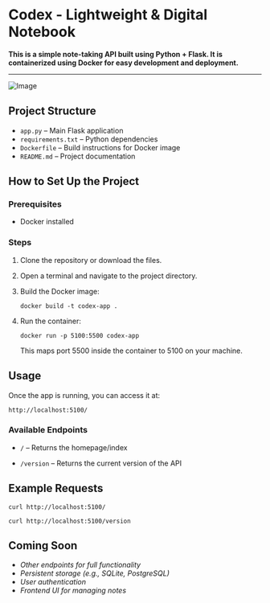 # Codex - Lightweight & Digital Notebook

**This is a simple note-taking API built using Python + Flask. It is containerized using Docker for easy development and deployment.**

---

![Image](https://github.com/user-attachments/assets/346ffaf3-adce-4bc0-a424-009dfbd92d2f)

## Project Structure

- `app.py` – Main Flask application
- `requirements.txt` – Python dependencies
- `Dockerfile` – Build instructions for Docker image
- `README.md` – Project documentation

## How to Set Up the Project

### Prerequisites

- Docker installed

### Steps

1. Clone the repository or download the files.

2. Open a terminal and navigate to the project directory.

3. Build the Docker image:

   `docker build -t codex-app .`

4. Run the container:

   `docker run -p 5100:5500 codex-app`

   This maps port 5500 inside the container to 5100 on your machine.

## Usage

Once the app is running, you can access it at:

`http://localhost:5100/`

### Available Endpoints

- `/` – Returns the homepage/index

- `/version` – Returns the current version of the API

## Example Requests

`curl http://localhost:5100/`

`curl http://localhost:5100/version`

## Coming Soon

- _Other endpoints for full functionality_
- _Persistent storage (e.g., SQLite, PostgreSQL)_
- _User authentication_
- _Frontend UI for managing notes_
